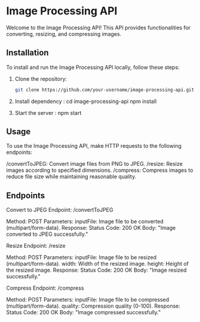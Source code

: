 # Image Processing API

Welcome to the Image Processing API! This API provides functionalities for converting, resizing, and compressing images.

## Installation

To install and run the Image Processing API locally, follow these steps:

1. Clone the repository:

   ```bash
   git clone https://github.com/your-username/image-processing-api.git

2. Install dependency :
   cd image-processing-api
   npm install

3. Start the server :
   npm start

## Usage
To use the Image Processing API, make HTTP requests to the following endpoints:

/convertToJPEG: Convert image files from PNG to JPEG.
/resize: Resize images according to specified dimensions.
/compress: Compress images to reduce file size while maintaining reasonable quality.

## Endpoints
Convert to JPEG
Endpoint: /convertToJPEG

Method: POST
Parameters:
inputFile: Image file to be converted (multipart/form-data).
Response:
Status Code: 200 OK
Body: "Image converted to JPEG successfully."

Resize
Endpoint: /resize

Method: POST
Parameters:
inputFile: Image file to be resized (multipart/form-data).
width: Width of the resized image.
height: Height of the resized image.
Response:
Status Code: 200 OK
Body: "Image resized successfully."

Compress
Endpoint: /compress

Method: POST
Parameters:
inputFile: Image file to be compressed (multipart/form-data).
quality: Compression quality (0-100).
Response:
Status Code: 200 OK
Body: "Image compressed successfully."
